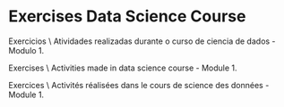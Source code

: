 # Exercises Data Science Course  
Exercicios \\
Atividades realizadas durante o curso de ciencia de dados - Modulo 1.

Exercises \\
Activities made in data science course - Module 1.

Exercices \\
Activités réalisées dans le cours de science des données - Module 1.

